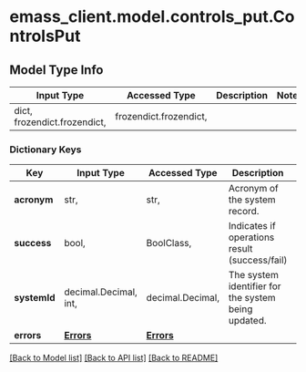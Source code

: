 # emass_client.model.controls_put.ControlsPut

## Model Type Info
Input Type | Accessed Type | Description | Notes
------------ | ------------- | ------------- | -------------
dict, frozendict.frozendict,  | frozendict.frozendict,  |  | 

### Dictionary Keys
Key | Input Type | Accessed Type | Description | Notes
------------ | ------------- | ------------- | ------------- | -------------
**acronym** | str,  | str,  | Acronym of the system record. | [optional] 
**success** | bool,  | BoolClass,  | Indicates if operations result (success/fail) | [optional] 
**systemId** | decimal.Decimal, int,  | decimal.Decimal,  | The system identifier for the system being updated. | [optional] value must be a 64 bit integer
**errors** | [**Errors**](Errors.md) | [**Errors**](Errors.md) |  | [optional] 

[[Back to Model list]](../../README.md#documentation-for-models) [[Back to API list]](../../README.md#documentation-for-api-endpoints) [[Back to README]](../../README.md)

